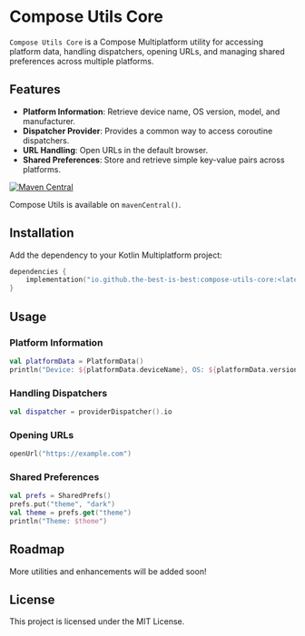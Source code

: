 # Compose Utils Core

`Compose Utils Core` is a Compose Multiplatform utility for accessing platform data, handling
dispatchers, opening URLs, and managing shared preferences across multiple platforms.

## Features

- **Platform Information**: Retrieve device name, OS version, model, and manufacturer.
- **Dispatcher Provider**: Provides a common way to access coroutine dispatchers.
- **URL Handling**: Open URLs in the default browser.
- **Shared Preferences**: Store and retrieve simple key-value pairs across platforms.

[![Maven Central](https://img.shields.io/maven-central/v/io.github.the-best-is-best/compose-utils-core)](https://central.sonatype.com/artifact/io.github.the-best-is-best/compose-utils-core)

Compose Utils is available on `mavenCentral()`.

## Installation

Add the dependency to your Kotlin Multiplatform project:

```kotlin
dependencies {
    implementation("io.github.the-best-is-best:compose-utils-core:<latest-version>")
}
```

## Usage

### Platform Information

```kotlin
val platformData = PlatformData()
println("Device: ${platformData.deviceName}, OS: ${platformData.version}")
```

### Handling Dispatchers

```kotlin
val dispatcher = providerDispatcher().io
```

### Opening URLs

```kotlin
openUrl("https://example.com")
```

### Shared Preferences

```kotlin
val prefs = SharedPrefs()
prefs.put("theme", "dark")
val theme = prefs.get("theme")
println("Theme: $theme")
```

## Roadmap

More utilities and enhancements will be added soon!

## License

This project is licensed under the MIT License.
